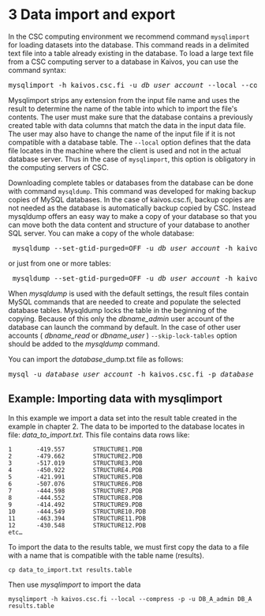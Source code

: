 # 3 Data import and export

In the CSC computing environment we recommend command `mysqlimport` for loading datasets into the database.  This command reads in a delimited text file into a table already existing in the database. To load a large text file from a CSC computing server to a database in Kaivos, you can use the command syntax:
<pre>
mysqlimport -h kaivos.csc.fi -u <i>db_user_account</i> --local --compress --password <i>database_name</i> <i>input_file.table</i>
</pre>

Mysqlimport strips any extension from the input file name and uses the result to determine the name of the table into which to import the file's contents. The user must make sure that the database contains a previously created table with data columns that match the data in the input data file. The user may also have to change the name of the input file if it is not compatible with a database table. The `--local` option defines that the data file locates in the machine where the client is used and not in the actual database server. Thus in the case of `mysqlimport`, this option is obligatory in the computing servers of CSC.

Downloading complete tables or databases from the database can be done with command `mysqldump`. This command was developed for making backup copies of MySQL databases. In the case of kaivos.csc.fi, backup copies are not needed as the database is automatically backup copied by CSC.  Instead mysqldump offers an easy way to make a copy of your database so that you can move both the data content and structure of your database to another SQL server. You can make a copy of the whole database:

<pre> mysqldump --set-gtid-purged=OFF -u <i>db_user_account</i> -h kaivos.csc.fi -p <i>database</i> > <i>database</i>_dump.txt </pre>

or just from one or more tables:

<pre> mysqldump --set-gtid-purged=OFF -u <i>db_user_account</i> -h kaivos.csc.fi -p <i>database</i> <i>table_name</i> > <i>table</i>_dump.txt</pre>


When _mysqldump_ is used with the default settings, the result files contain MySQL commands that are needed to create and populate the selected database tables. Mysqldump locks the table in the beginning of the copying. Because of this only the _dbname_admin_ user account of the database can launch the command by default. In the case of other user accounts ( _dbname_read_ or _dbname_user_ )  `--skip-lock-tables` option should be added to the _mysqldump_ command.

You can import the <i>database</i>_dump.txt file as follows:
 
<pre>mysql -u <i>database_user_account</i> -h kaivos.csc.fi -p <i>database</i> < <i>database</i>_dump.txt</pre>

 
## Example: Importing data with mysqlimport

In this example we import a data set into the result table created in the example in chapter 2.  The data to be imported to the database locates in file: <i>data_to_import.txt</i>. This file contains data rows like:
```text
1       -419.557        STRUCTURE1.PDB
2       -479.662        STRUCTURE2.PDB
3       -517.019        STRUCTURE3.PDB
4       -450.922        STRUCTURE4.PDB
5       -421.991        STRUCTURE5.PDB
6       -507.076        STRUCTURE6.PDB
7       -444.598        STRUCTURE7.PDB
8       -444.552        STRUCTURE8.PDB
9       -414.492        STRUCTURE9.PDB
10      -444.549        STRUCTURE10.PDB
11      -463.394        STRUCTURE11.PDB
12      -430.548        STRUCTURE12.PDB
etc…
```

To import the data to the results table, we must first copy the data to a file with a name that is compatible with the table name (results).  
```text
cp data_to_import.txt results.table
```

Then use _mysqlimport_ to import the data
```text
mysqlimport -h kaivos.csc.fi --local --compress -p -u DB_A_admin DB_A results.table
```
 
